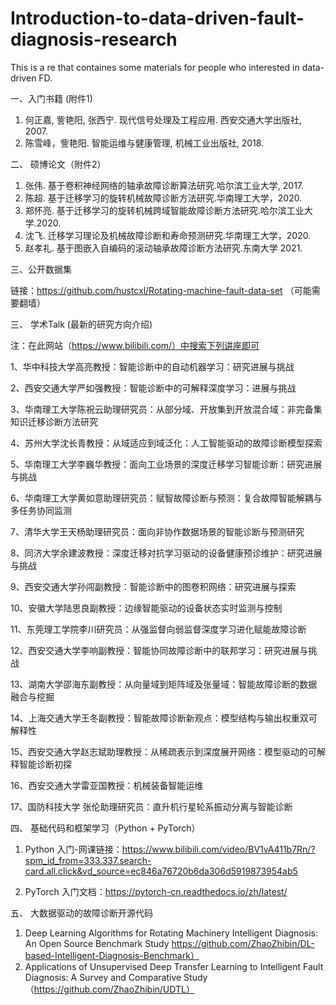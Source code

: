 # Introduction-to-data-driven-fault-diagnosis-research

This is a re that containes some materials for people who interested in data-driven FD.

一、入门书籍 (附件1)

1.	何正嘉, 訾艳阳, 张西宁. 现代信号处理及工程应用. 西安交通大学出版社, 2007.
2.	陈雪峰，訾艳阳. 智能运维与健康管理, 机械工业出版社, 2018.

二、	硕博论文（附件2）

1. 张伟. 基于卷积神经网络的轴承故障诊断算法研究.哈尔滨工业大学, 2017.
2. 陈超. 基于迁移学习的旋转机械故障诊断方法研究.华南理工大学，2020.
3. 郑怀亮. 基于迁移学习的旋转机械跨域智能故障诊断方法研究.哈尔滨工业大学.2020.
4. 沈飞. 迁移学习理论及机械故障诊断和寿命预测研究.华南理工大学，2020.
5. 赵孝礼. 基于图嵌入自编码的滚动轴承故障诊断方法研究.东南大学 2021.

三、公开数据集

链接：https://github.com/hustcxl/Rotating-machine-fault-data-set （可能需要翻墙）


三、	学术Talk (最新的研究方向介绍)

注：在此网站（https://www.bilibili.com/）中搜索下列讲座即可

1、华中科技大学高亮教授：智能诊断中的自动机器学习：研究进展与挑战

2、西安交通大学严如强教授：智能诊断中的可解释深度学习：进展与挑战

3、华南理工大学陈祝云助理研究员：从部分域、开放集到开放混合域：非完备集知识迁移诊断方法研究

4、苏州大学沈长青教授：从域适应到域泛化：人工智能驱动的故障诊断模型探索

5、华南理工大学李巍华教授：面向工业场景的深度迁移学习智能诊断：研究进展与挑战

6、华南理工大学黄如意助理研究员：赋智故障诊断与预测：复合故障智能解耦与多任务协同监测

7、清华大学王天杨助理研究员：面向非协作数据场景的智能诊断与预测研究

8、同济大学余建波教授：深度迁移对抗学习驱动的设备健康预诊维护：研究进展与挑战

9、西安交通大学孙闯副教授：智能诊断中的图卷积网络：研究进展与探索

10、安徽大学陆思良副教授：边缘智能驱动的设备状态实时监测与控制

11、东莞理工学院李川研究员：从强监督向弱监督深度学习进化赋能故障诊断

12、西安交通大学李响副教授：智能协同故障诊断中的联邦学习：研究进展与挑战

13、湖南大学邵海东副教授：从向量域到矩阵域及张量域：智能故障诊断的数据融合与挖掘

14、上海交通大学王冬副教授：智能故障诊断新观点：模型结构与输出权重双可解释性

15、西安交通大学赵志斌助理教授：从稀疏表示到深度展开网络：模型驱动的可解释智能诊断初探

16、西安交通大学雷亚国教授：机械装备智能运维

17、国防科技大学 张伦助理研究员：直升机行星轮系振动分离与智能诊断

四、	基础代码和框架学习（Python + PyTorch）

1.	Python 入门-网课链接：https://www.bilibili.com/video/BV1vA411b7Rn/?spm_id_from=333.337.search-card.all.click&vd_source=ec846a76720b6da306d5919873954ab5

2.	PyTorch 入门文档：https://pytorch-cn.readthedocs.io/zh/latest/

五、	大数据驱动的故障诊断开源代码

1.	Deep Learning Algorithms for Rotating Machinery Intelligent Diagnosis: An Open Source Benchmark Study https://github.com/ZhaoZhibin/DL-based-Intelligent-Diagnosis-Benchmark）
2.	Applications of Unsupervised Deep Transfer Learning to Intelligent Fault Diagnosis: A Survey and Comparative Study （https://github.com/ZhaoZhibin/UDTL）

